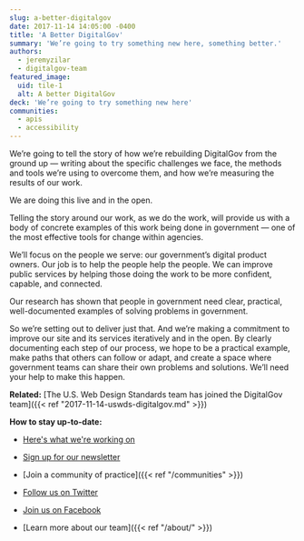 ```yaml
---
slug: a-better-digitalgov
date: 2017-11-14 14:05:00 -0400
title: 'A Better DigitalGov'
summary: 'We’re going to try something new here, something better.'
authors:
  - jeremyzilar
  - digitalgov-team
featured_image:
  uid: tile-1
  alt: A better DigitalGov
deck: 'We’re going to try something new here'
communities:
  - apis
  - accessibility
---
```


We’re going to tell the story of how we’re rebuilding DigitalGov from the ground up — writing about the specific challenges we face, the methods and tools we’re using to overcome them, and how we’re measuring the results of our work.

We are doing this live and in the open.

Telling the story around our work, as we do the work, will provide us with a body of concrete examples of this work being done in government — one of the most effective tools for change within agencies.

We’ll focus on the people we serve: our government’s digital product owners. Our job is to help the people help the people. We can improve public services by helping those doing the work to be more confident, capable, and connected.

Our research has shown that people in government need clear, practical, well-documented examples of solving problems in government.

So we’re setting out to deliver just that. And we’re making a commitment to improve our site and its services iteratively and in the open. By clearly documenting each step of our process, we hope to be a practical example, make paths that others can follow or adapt, and create a space where government teams can share their own problems and solutions. We’ll need your help to make this happen.

**Related:** [The U.S. Web Design Standards team has joined the DigitalGov team]({{< ref "2017-11-14-uswds-digitalgov.md" >}})

**How to stay up-to-date:**

- [Here's what we're working on][3ed80b13]
- [Sign up for our newsletter][20d731c7]
- [Join a community of practice]({{< ref "/communities" >}})
- [Follow us on Twitter][a4d3008a]
- [Join us on Facebook][48963c81]
- [Learn more about our team]({{< ref "/about/" >}})

  [3ed80b13]: https://github.com/GSA/digitalgov.gov/issues "What we're working on in GitHub"
  [20d731c7]: https://connect.digitalgov.gov/subscribe "Sign up for our newsletter"
  [a4d3008a]: https://twitter.com/digital_gov/ "Follow us on Twitter"
  [48963c81]: https://www.facebook.com/digitalgov/ "Join us on Facebook"
